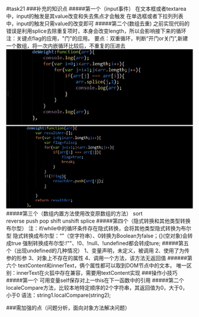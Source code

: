 #task21
###补充的知识点
#####第一个（input事件）
		在文本框或者textarea中，input的触发是其value改变和失去焦点才会触发
		在单选框或者下拉列列表中，input的触发只需value的改变即可
#####第二个(数组去重)
		之前实现代码的错误是利用splice去除重复项时，本身会改变length，所以会影响接下来的循环
		注：关键点flag的应用，"门"的应用。
		要点：双重循环，判断“开门or关门”,新建一个数组，将一次内嵌循环比较后，不重复的压进去
![](image/the1.png)
![](image/the2.png)
#####第三个（数组内置方法使用改变原数组的方法）
		sort  
		reverse
		push
		pop
		shift
		unshift
		splice
#####第四个（隐式转换和其他类型转换布尔型）
		注：if/while中的循环条件存在隐式转换，会将其他类型隐式转换为布尔型
		隐式转换成布尔型：“”（空字符串）、0转换为Boolean为false；{}(空对象)会转成true
		强制转换成布尔型:!""、!0、!null、!undefined都会转成ture;
#####第五个（出现undefined的几种情况）
		1、变量声明，未定义，被调用
		2、使用了为传参的形参
		3、对象上不存在的属性
		4、调用一个方法，该方法无返回值
######第六个
		textContent和innerText，俩个属性都可以取到DOM节点中的文本，
		唯一区别：innerText在火狐中存在兼容，需要用textContent实现
###操作小技巧
#####第一个
		可用变量self保存对上一this在下一函数中的引用
#####第二个
		localeCompare方法，比较本地特定顺序的2个字符串，其返回值为0，大于0，小于0
		语法：string1.localCompare(string2);

###需加强的点（问题分析，面向对象方法解决问题）
